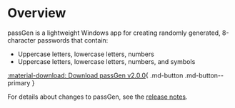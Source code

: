 # Overview

passGen is a lightweight Windows app for creating randomly generated, 8-character passwords that contain:
	
- Uppercase letters, lowercase letters, numbers
- Uppercase letters, lowercase letters, numbers, and symbols

<!-- # HTML and CSS for passGen download button -->
<!-- ## Style buttons -->
<style>
.btn {
  background-color: DodgerBlue;
  border: none;
  color: white;
  padding: 12px 30px;
  cursor: pointer;
  font-size: 20px;
}

<!-- ## Darker background on mouse-over -->
.btn:hover {
  background-color: RoyalBlue;
}
</style>

<!-- ## Add icon library for passGen download button -->
<!-- <link rel="stylesheet" href="https://cdnjs.cloudflare.com/ajax/libs/font-awesome/4.7.0/css/font-awesome.min.css"> -->

<!-- ## Auto width for passGen download button -->
[:material-download: Download passGen v2.0.0](https://github.com/josh-wong/passGen/releases/download/v2.0.0/passGen_installer.msi){ .md-button .md-button--primary }

For details about changes to passGen, see the [release notes](https://github.com/josh-wong/passGen/releases).